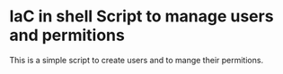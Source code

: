 # IaC in shell Script to manage users and permitions 


This is a simple script to create users and to mange their permitions.